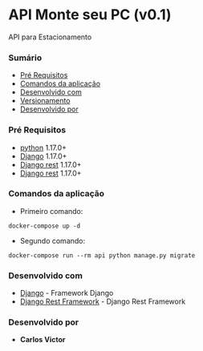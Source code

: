 #  API Monte seu PC (v0.1)

API para Estacionamento
### Sumário
+ [Pré Requisitos](#pré-requisitos)
+ [Comandos da aplicação](#comandos-da-aplicação)
+ [Desenvolvido com](#desenvolvido-com)
+ [Versionamento](#versionamento)
+ [Desenvolvido por](#desenvolvido-por)
 
### Pré Requisitos
+ [python](https://docs.docker.com/compose/) 1.17.0+
+ [Django](https://docs.docker.com/compose/) 1.17.0+
+ [Django rest](https://docs.docker.com/compose/) 1.17.0+
+ [Django rest](https://docs.docker.com/compose/) 1.17.0+

### Comandos da aplicação
- Primeiro comando:
```
docker-compose up -d
``` 
- Segundo comando:
```
docker-compose run --rm api python manage.py migrate
```

### Desenvolvido com
+ [Django](https://docs.djangoproject.com/en/3.0/) - Framework Django
+ [Django Rest Framework](https://www.django-rest-framework.org/) - Django Rest Framework
### Desenvolvido por
+ **Carlos Victor** 